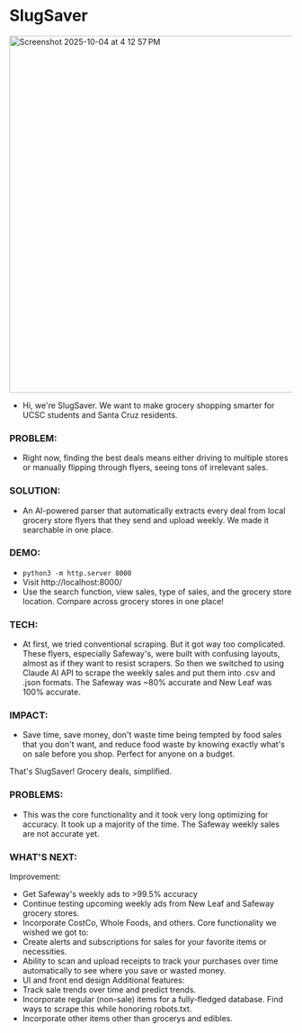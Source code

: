 # SlugSaver
<img width="839" height="634" alt="Screenshot 2025-10-04 at 4 12 57 PM" src="https://github.com/user-attachments/assets/2192f190-8834-4432-9efc-7b670bd59cc3" />



* Hi, we're SlugSaver. We want to make grocery shopping smarter for UCSC students and Santa Cruz residents.

### PROBLEM:
* Right now, finding the best deals means either driving to multiple stores or manually flipping through flyers, seeing tons of irrelevant sales.

### SOLUTION:
* An AI-powered parser that automatically extracts every deal from local grocery store flyers that they send and upload weekly. We made it searchable in one place.

### DEMO:
* `python3 -m http.server 8000`
* Visit http://localhost:8000/
* Use the search function, view sales, type of sales, and the grocery store location. Compare across grocery stores in one place!

### TECH:
* At first, we tried conventional scraping. But it got way too complicated. These flyers, especially Safeway's, were built with confusing layouts, almost as if they want to resist scrapers. So then we switched to using Claude AI API to scrape the weekly sales and put them into .csv and .json formats. The Safeway was ~80% accurate and New Leaf was 100% accurate.

### IMPACT:
* Save time, save money, don't waste time being tempted by food sales that you don't want, and reduce food waste by knowing exactly what's on sale before you shop. Perfect for anyone on a budget. 

That's SlugSaver! Grocery deals, simplified.

### PROBLEMS:
* This was the core functionality and it took very long optimizing for accuracy. It took up a majority of the time. The Safeway weekly sales are not accurate yet.

### WHAT'S NEXT:
Improvement:
* Get Safeway's weekly ads to >99.5% accuracy
* Continue testing upcoming weekly ads from New Leaf and Safeway grocery stores.
* Incorporate CostCo, Whole Foods, and others.
Core functionality we wished we got to:
* Create alerts and subscriptions for sales for your favorite items or necessities.
* Ability to scan and upload receipts to track your purchases over time automatically to see where you save or wasted money.
* UI and front end design
Additional features:
* Track sale trends over time and predict trends.
* Incorporate regular (non-sale) items for a fully-fledged database. Find ways to scrape this while honoring robots.txt.
* Incorporate other items other than grocerys and edibles.
